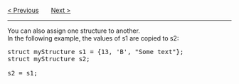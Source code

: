 <a href="/Structures/Simpler-Syntax.md">&lt; Previous</a>
&nbsp;&nbsp;&nbsp;&nbsp;&nbsp;
<a href="/Structures/Modify.md">Next &gt;</a>
<hr>
You can also assign one structure to another.
<br>
In the following example, the values of s1 are copied to s2:
<pre>
struct myStructure s1 = {13, 'B', "Some text"};
struct myStructure s2;<br>
s2 = s1;
</pre>
